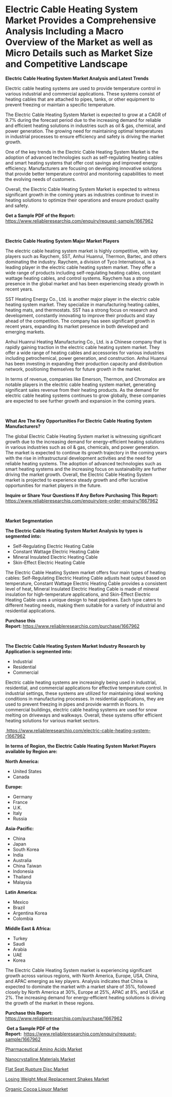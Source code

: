 <p><h1>Electric Cable Heating System Market Provides a Comprehensive Analysis Including a Macro Overview of the Market as well as Micro Details such as Market Size and Competitive Landscape</h1></p><p><strong>Electric Cable Heating System Market Analysis and Latest Trends</strong></p>
<p><p>Electric cable heating systems are used to provide temperature control in various industrial and commercial applications. These systems consist of heating cables that are attached to pipes, tanks, or other equipment to prevent freezing or maintain a specific temperature.</p><p>The Electric Cable Heating System Market is expected to grow at a CAGR of 9.7% during the forecast period due to the increasing demand for reliable and efficient heating solutions in industries such as oil & gas, chemical, and power generation. The growing need for maintaining optimal temperatures in industrial processes to ensure efficiency and safety is driving the market growth.</p><p>One of the key trends in the Electric Cable Heating System Market is the adoption of advanced technologies such as self-regulating heating cables and smart heating systems that offer cost savings and improved energy efficiency. Manufacturers are focusing on developing innovative solutions that provide better temperature control and monitoring capabilities to meet the evolving needs of customers.</p><p>Overall, the Electric Cable Heating System Market is expected to witness significant growth in the coming years as industries continue to invest in heating solutions to optimize their operations and ensure product quality and safety.</p></p>
<p><strong>Get a Sample PDF of the Report:&nbsp;</strong> <a href="https://www.reliableresearchiq.com/enquiry/request-sample/1667962">https://www.reliableresearchiq.com/enquiry/request-sample/1667962</a></p>
<p>&nbsp;</p>
<p><strong>Electric Cable Heating System Major Market Players</strong></p>
<p><p>The electric cable heating system market is highly competitive, with key players such as Raychem, SST, Anhui Huanrui, Thermon, Bartec, and others dominating the industry. Raychem, a division of Tyco International, is a leading player in the electric cable heating system market. They offer a wide range of products including self-regulating heating cables, constant wattage heating cables, and control systems. Raychem has a strong presence in the global market and has been experiencing steady growth in recent years.</p><p>SST Heating Energy Co., Ltd. is another major player in the electric cable heating system market. They specialize in manufacturing heating cables, heating mats, and thermostats. SST has a strong focus on research and development, constantly innovating to improve their products and stay ahead of the competition. The company has seen significant growth in recent years, expanding its market presence in both developed and emerging markets.</p><p>Anhui Huanrui Heating Manufacturing Co., Ltd. is a Chinese company that is rapidly gaining traction in the electric cable heating system market. They offer a wide range of heating cables and accessories for various industries including petrochemical, power generation, and construction. Anhui Huanrui has been investing in expanding their production capacity and distribution network, positioning themselves for future growth in the market.</p><p>In terms of revenue, companies like Emerson, Thermon, and Chromalox are notable players in the electric cable heating system market, generating significant sales revenue from their heating products. As the demand for electric cable heating systems continues to grow globally, these companies are expected to see further growth and expansion in the coming years.</p></p>
<p>&nbsp;</p>
<p><strong>What Are The Key Opportunities For Electric Cable Heating System Manufacturers?</strong></p>
<p><p>The global Electric Cable Heating System market is witnessing significant growth due to the increasing demand for energy-efficient heating solutions in various industries such as oil & gas, chemicals, and power generation. The market is expected to continue its growth trajectory in the coming years with the rise in infrastructural development activities and the need for reliable heating systems. The adoption of advanced technologies such as smart heating systems and the increasing focus on sustainability are further driving the market growth. Overall, the Electric Cable Heating System market is projected to experience steady growth and offer lucrative opportunities for market players in the future.</p></p>
<p><strong>Inquire or Share Your Questions If Any Before Purchasing This Report:</strong> <a href="https://www.reliableresearchiq.com/enquiry/pre-order-enquiry/1667962">https://www.reliableresearchiq.com/enquiry/pre-order-enquiry/1667962</a></p>
<p>&nbsp;</p>
<p><strong>Market Segmentation</strong></p>
<p><strong>The Electric Cable Heating System Market Analysis by types is segmented into:</strong></p>
<p><ul><li>Self-Regulating Electric Heating Cable</li><li>Constant Wattage Electric Heating Cable</li><li>Mineral Insulated Electric Heating Cable</li><li>Skin-Effect Electric Heating Cable</li></ul></p>
<p><p>The Electric Cable Heating System market offers four main types of heating cables: Self-Regulating Electric Heating Cable adjusts heat output based on temperature, Constant Wattage Electric Heating Cable provides a consistent level of heat, Mineral Insulated Electric Heating Cable is made of mineral insulation for high-temperature applications, and Skin-Effect Electric Heating Cable uses a unique design to heat pipelines. Each type caters to different heating needs, making them suitable for a variety of industrial and residential applications.</p></p>
<p><strong>Purchase this Report:&nbsp;</strong><a href="https://www.reliableresearchiq.com/purchase/1667962">https://www.reliableresearchiq.com/purchase/1667962</a></p>
<p>&nbsp;</p>
<p><strong>The Electric Cable Heating System Market Industry Research by Application is segmented into:</strong></p>
<p><ul><li>Industrial</li><li>Residential</li><li>Commercial</li></ul></p>
<p><p>Electric cable heating systems are increasingly being used in industrial, residential, and commercial applications for effective temperature control. In industrial settings, these systems are utilized for maintaining ideal working conditions in manufacturing processes. In residential applications, they are used to prevent freezing in pipes and provide warmth in floors. In commercial buildings, electric cable heating systems are used for snow melting on driveways and walkways. Overall, these systems offer efficient heating solutions for various market sectors.</p></p>
<p><a href="https://www.reliableresearchiq.com/electric-cable-heating-system-r1667962">&nbsp;https://www.reliableresearchiq.com/electric-cable-heating-system-r1667962</a></p>
<p><strong>In terms of Region, the Electric Cable Heating System Market Players available by Region are:</strong></p>
<p>
    <p> <strong> North America: </strong>
        <ul>
            <li>United States</li>
            <li>Canada</li>
        </ul>
        </p> 
    <p> <strong> Europe: </strong>
        <ul>
            <li>Germany</li>
            <li>France</li>
            <li>U.K.</li>
            <li>Italy</li>
            <li>Russia</li>
        </ul>
        </p> 
    <p> <strong> Asia-Pacific: </strong>
        <ul>
            <li>China</li>
            <li>Japan</li>
            <li>South Korea</li>
            <li>India</li>
            <li>Australia</li>
            <li>China Taiwan</li>
            <li>Indonesia</li>
            <li>Thailand</li>
            <li>Malaysia</li>
        </ul>
        </p> 
    <p> <strong> Latin America: </strong>
        <ul>
            <li>Mexico</li>
            <li>Brazil</li>
            <li>Argentina Korea</li>
            <li>Colombia</li>
        </ul>
        </p> 
    <p> <strong> Middle East & Africa: </strong>
        <ul>
            <li>Turkey</li>
            <li>Saudi</li>
            <li>Arabia</li>
            <li>UAE</li>
            <li>Korea</li>
        </ul>
    </p>
    </p>
<p><p>The Electric Cable Heating System market is experiencing significant growth across various regions, with North America, Europe, USA, China, and APAC emerging as key players. Analysis indicates that China is expected to dominate the market with a market share of 35%, followed closely by North America at 30%, Europe at 25%, APAC at 8%, and USA at 2%. The increasing demand for energy-efficient heating solutions is driving the growth of the market in these regions.</p></p>
<p><strong>Purchase this Report: </strong><a href="https://www.reliableresearchiq.com/purchase/1667962">https://www.reliableresearchiq.com/purchase/1667962</a></p>
<p>&nbsp;<strong>Get a Sample PDF of the Report:&nbsp;&nbsp;</strong><a href="https://www.reliableresearchiq.com/enquiry/request-sample/1667962">https://www.reliableresearchiq.com/enquiry/request-sample/1667962</a></p>
<p><strong></strong></p>
<p><p><a href="https://www.linkedin.com/pulse/global-pharmaceutical-amino-acids-market-sector-types-applications-zljfe?trackingId=psaqF1Z7RK69q17NCihaLg%3D%3D">Pharmaceutical Amino Acids Market</a></p><p><a href="https://github.com/lairestrong/Market-Research-Report-List-1/blob/main/nanocrystalline-materials-market.md">Nanocrystalline Materials Market</a></p><p><a href="https://www.linkedin.com/pulse/flat-seat-rupture-disc-market-analysis-report-global-insights-uigre?trackingId=4s5u1oeQSBu7rJmE9zYTTQ%3D%3D">Flat Seat Rupture Disc Market</a></p><p><a href="https://medium.com/@brennakessler/losing-weight-meal-replacement-shakes-market-size-share-analysis-growth-trends-forecasts-fb7b7f2b7449">Losing Weight Meal Replacement Shakes Market</a></p><p><a href="https://medium.com/@abdulkoss1914/organic-cocoa-liquor-market-overview-global-market-trends-and-future-prospects-from-2024-to-2031-b85b4460ad12">Organic Cocoa Liquor Market</a></p></p>